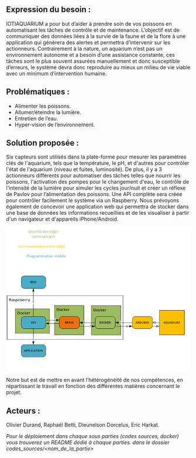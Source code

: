 ## Expression du besoin : 

IOTIAQUARIUM a pour but d’aider à prendre soin de vos poissons en automatisant les tâches de contrôle et de maintenance. L’objectif est de communiquer des données liées à la survie de la faune et de la flore à une application qui génèrera des alertes et permettra d’intervenir sur les actionneurs. Contrairement à la nature, un aquarium n’est pas un environnement autonome et a besoin d’une assistance constante, ces tâches sont le plus souvent assurées manuellement et donc susceptible d’erreurs, le système devra donc reproduire au mieux un milieu de vie viable avec un minimum d’intervention humaine.

## Problématiques :
- Alimenter les poissons.
- Allumer/éteindre la lumière.
- Entretien de l’eau.
- Hyper-vision de l’environnement.


## Solution proposée :

Six capteurs sont utilisés dans la plate-forme pour mesurer les paramètres clés de l'aquarium, tels que la température, le pH, et d'autres pour contrôler l'état de l'aquarium (niveau et fuites, luminosité). De plus, il y a 3 actionneurs différents pour automatiser des tâches telles que nourrir les poissons, l'activation des pompes pour le changement d'eau, le contrôle de l'intensité de la lumière pour simuler les cycles jour/nuit et créer un réflexe de Pavlov pour l’alimentation des poissons. Une API complète sera créée pour contrôler facilement le système via un Raspberry. Nous prévoyons également de concevoir une application web qui permettra de stocker dans une base de données les informations recueillies et de les visualiser à partir d'un navigateur et d'appareils iPhone/Android.

![architecture systeme](https://github.com/mapfra/LPIOTIA_2019_IOTIAquarium/blob/master/documents/IOTIAQUARIUM_architecture_systeme.png?raw=true)

Notre but est de mettre en avant l’hétérogénéité de nos compétences, en répartissant le travail en fonction des différentes matières concernant le projet.

## Acteurs :
Olivier Durand, Raphaël Betti, Dieunelson Dorcelus, Eric Harkat.

*Pour le déploiement dans chaque sous parties (codes sources, docker) vous trouverez un README dédié à chaque parties. dans le dossier codes_sources/<nom_de_la_partie>*
